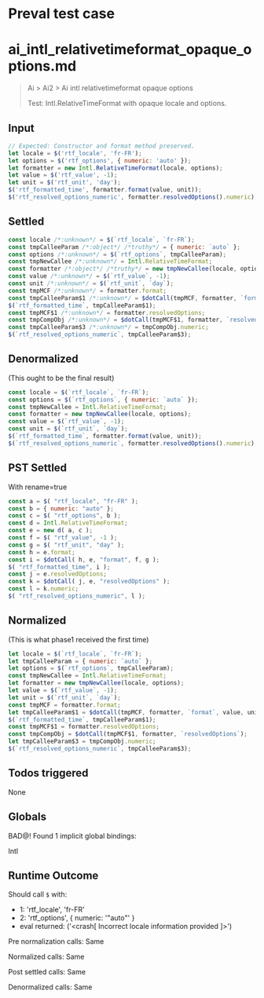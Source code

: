 # Preval test case

# ai_intl_relativetimeformat_opaque_options.md

> Ai > Ai2 > Ai intl relativetimeformat opaque options
>
> Test: Intl.RelativeTimeFormat with opaque locale and options.

## Input

`````js filename=intro
// Expected: Constructor and format method preserved.
let locale = $('rtf_locale', 'fr-FR');
let options = $('rtf_options', { numeric: 'auto' });
let formatter = new Intl.RelativeTimeFormat(locale, options);
let value = $('rtf_value', -1);
let unit = $('rtf_unit', 'day');
$('rtf_formatted_time', formatter.format(value, unit));
$('rtf_resolved_options_numeric', formatter.resolvedOptions().numeric);
`````


## Settled


`````js filename=intro
const locale /*:unknown*/ = $(`rtf_locale`, `fr-FR`);
const tmpCalleeParam /*:object*/ /*truthy*/ = { numeric: `auto` };
const options /*:unknown*/ = $(`rtf_options`, tmpCalleeParam);
const tmpNewCallee /*:unknown*/ = Intl.RelativeTimeFormat;
const formatter /*:object*/ /*truthy*/ = new tmpNewCallee(locale, options);
const value /*:unknown*/ = $(`rtf_value`, -1);
const unit /*:unknown*/ = $(`rtf_unit`, `day`);
const tmpMCF /*:unknown*/ = formatter.format;
const tmpCalleeParam$1 /*:unknown*/ = $dotCall(tmpMCF, formatter, `format`, value, unit);
$(`rtf_formatted_time`, tmpCalleeParam$1);
const tmpMCF$1 /*:unknown*/ = formatter.resolvedOptions;
const tmpCompObj /*:unknown*/ = $dotCall(tmpMCF$1, formatter, `resolvedOptions`);
const tmpCalleeParam$3 /*:unknown*/ = tmpCompObj.numeric;
$(`rtf_resolved_options_numeric`, tmpCalleeParam$3);
`````


## Denormalized
(This ought to be the final result)

`````js filename=intro
const locale = $(`rtf_locale`, `fr-FR`);
const options = $(`rtf_options`, { numeric: `auto` });
const tmpNewCallee = Intl.RelativeTimeFormat;
const formatter = new tmpNewCallee(locale, options);
const value = $(`rtf_value`, -1);
const unit = $(`rtf_unit`, `day`);
$(`rtf_formatted_time`, formatter.format(value, unit));
$(`rtf_resolved_options_numeric`, formatter.resolvedOptions().numeric);
`````


## PST Settled
With rename=true

`````js filename=intro
const a = $( "rtf_locale", "fr-FR" );
const b = { numeric: "auto" };
const c = $( "rtf_options", b );
const d = Intl.RelativeTimeFormat;
const e = new d( a, c );
const f = $( "rtf_value", -1 );
const g = $( "rtf_unit", "day" );
const h = e.format;
const i = $dotCall( h, e, "format", f, g );
$( "rtf_formatted_time", i );
const j = e.resolvedOptions;
const k = $dotCall( j, e, "resolvedOptions" );
const l = k.numeric;
$( "rtf_resolved_options_numeric", l );
`````


## Normalized
(This is what phase1 received the first time)

`````js filename=intro
let locale = $(`rtf_locale`, `fr-FR`);
let tmpCalleeParam = { numeric: `auto` };
let options = $(`rtf_options`, tmpCalleeParam);
const tmpNewCallee = Intl.RelativeTimeFormat;
let formatter = new tmpNewCallee(locale, options);
let value = $(`rtf_value`, -1);
let unit = $(`rtf_unit`, `day`);
const tmpMCF = formatter.format;
let tmpCalleeParam$1 = $dotCall(tmpMCF, formatter, `format`, value, unit);
$(`rtf_formatted_time`, tmpCalleeParam$1);
const tmpMCF$1 = formatter.resolvedOptions;
const tmpCompObj = $dotCall(tmpMCF$1, formatter, `resolvedOptions`);
let tmpCalleeParam$3 = tmpCompObj.numeric;
$(`rtf_resolved_options_numeric`, tmpCalleeParam$3);
`````


## Todos triggered


None


## Globals


BAD@! Found 1 implicit global bindings:

Intl


## Runtime Outcome


Should call `$` with:
 - 1: 'rtf_locale', 'fr-FR'
 - 2: 'rtf_options', { numeric: '"auto"' }
 - eval returned: ('<crash[ Incorrect locale information provided ]>')

Pre normalization calls: Same

Normalized calls: Same

Post settled calls: Same

Denormalized calls: Same
